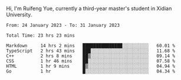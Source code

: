 Hi, I'm Ruifeng Yue, currently a third-year master's student in Xidian University.

<!--
**yrf105/yrf105** is a ✨ _special_ ✨ repository because its `README.md` (this file) appears on your GitHub profile.

Here are some ideas to get you started:

- 🔭 I’m currently working on ...
- 🌱 I’m currently learning ...
- 👯 I’m looking to collaborate on ...
- 🤔 I’m looking for help with ...
- 💬 Ask me about ...
- 📫 How to reach me: ...
- 😄 Pronouns: ...
- ⚡ Fun fact: ...
-->

<!--START_SECTION:waka-->

```text
From: 24 January 2023 - To: 31 January 2023

Total Time: 23 hrs 23 mins

Markdown     14 hrs 2 mins   ███████████████░░░░░░░░░░   60.01 %
TypeScript   2 hrs 43 mins   ███░░░░░░░░░░░░░░░░░░░░░░   11.68 %
C++          2 hrs 8 mins    ██▒░░░░░░░░░░░░░░░░░░░░░░   09.14 %
CSS          1 hr 46 mins    ██░░░░░░░░░░░░░░░░░░░░░░░   07.58 %
HTML         1 hr 9 mins     █▒░░░░░░░░░░░░░░░░░░░░░░░   04.94 %
Go           1 hr            █░░░░░░░░░░░░░░░░░░░░░░░░   04.34 %
```

<!--END_SECTION:waka-->
